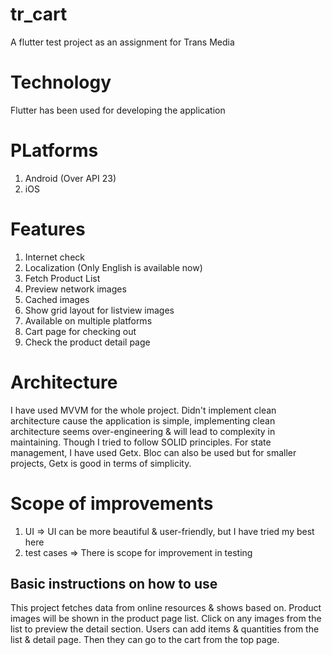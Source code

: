 # tr_cart

A flutter test project as an assignment for Trans Media


# Technology

Flutter has been used for developing the application

# PLatforms

1. Android (Over API 23)
2. iOS

# Features

1. Internet check
2. Localization (Only English is available now)
3. Fetch Product List
4. Preview network images
5. Cached images
6. Show grid layout for listview images
7. Available on multiple platforms
8. Cart page for checking out
9. Check the product detail page

# Architecture

I have used MVVM for the whole project. Didn't implement clean architecture cause the application is simple, implementing clean architecture seems over-engineering & will lead to complexity in maintaining. Though I tried to follow SOLID principles. For state management, I have used Getx. Bloc can also be used but for smaller projects, Getx is good in terms of simplicity.  

# Scope of improvements

1. UI => UI can be more beautiful & user-friendly, but I have tried my best here
2. test cases => There is scope for improvement in testing

## Basic instructions on how to use

This project fetches data from online resources & shows based on. Product images will be shown in the product page list.
Click on any images from the list to preview the detail section. Users can add items & quantities from the list & detail page. Then they can go to the cart from the top page.

